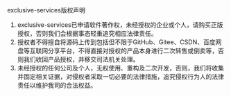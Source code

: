 exclusive-services版权声明

1. exclusive-services已申请软件著作权，未经授权的企业或个人，请购买正版授权，否则我们会根据事态轻重追究相应法律责任。
2. 授权者不得擅自将源码上传到包括但不限于GitHub、Gitee、CSDN、百度网盘等互联网分享平台，不得直接对授权的产品本身进行二次转售或倒卖等，否则我们收回产品授权，并移交司法机关处理。
3. 未经授权的任何公司及个人，无权使用、重构及二次开发，否则，我们将收集并固定相关证据，对侵权者采取一切必要的法律措施，追究侵权行为人的法律责任以维护我司的合法权益。

